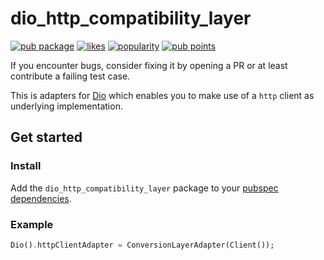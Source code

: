 # dio_http_compatibility_layer

[![pub package](https://img.shields.io/pub/v/dio_http_compatibility_layer.svg)](https://pub.dev/packages/dio_http_compatibility_layer)
[![likes](https://img.shields.io/pub/likes/dio_http_compatibility_layer)](https://pub.dev/packages/dio_http_compatibility_layer/score)
[![popularity](https://img.shields.io/pub/popularity/dio_http_compatibility_layer)](https://pub.dev/packages/dio_http_compatibility_layer/score)
[![pub points](https://img.shields.io/pub/points/dio_http_compatibility_layer)](https://pub.dev/packages/dio_http_compatibility_layer/score)

If you encounter bugs, consider fixing it by opening a PR or at least contribute a failing test case.

This is adapters for [Dio](https://pub.dev/packages/dio)
which enables you to make use of a `http` client as underlying implementation.

## Get started

### Install

Add the `dio_http_compatibility_layer` package to your
[pubspec dependencies](https://pub.dev/packages/dio_http_compatibility_layer/install).

### Example

```dart
Dio().httpClientAdapter = ConversionLayerAdapter(Client());
```
